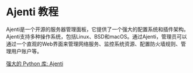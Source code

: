 # Ajenti 教程

<show-structure depth="3"/>

Ajenti是一个开源的服务器管理面板，它提供了一个强大的配置系统和插件架构。Ajenti支持多种操作系统，包括Linux、BSD和macOS。通过Ajenti，管理员可以通过一个直观的Web界面来管理网络服务、监控系统资源、配置防火墙规则、管理用户账户等。


<seealso>
<category ref="ref_docs">
    <a href="https://mp.weixin.qq.com/s/PiQOhb3_yB3ob5uEFjcGJA">强大的 Python 库: Ajenti</a>
</category>
<category ref="ref_github">
</category>
<category ref="ref_issues">
</category>
<category ref="ref_hf">
</category>
<category ref="ref_ms">
</category>
</seealso>


